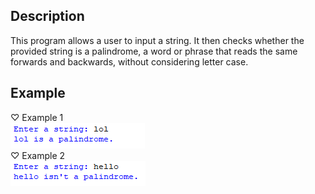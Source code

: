 ## Description 
This program allows a user to input a string. It then checks whether the provided string is a palindrome, a word or phrase that reads the same forwards and backwards, without considering letter case.
## Example
♡ Example 1  
<img src="example1.png">  
♡ Example 2  
<img src="example2.png">
